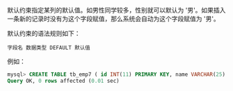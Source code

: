 默认约束指定某列的默认值。如男性同学较多，性别就可以默认为 '男'。如果插入一条新的记录时没有为这个字段赋值，那么系统会自动为这个字段赋值为 '男'。

默认约束的语法规则如下：

```
字段名 数据类型 DEFAULT 默认值
```

例如：

```sql
mysql> CREATE TABLE tb_emp7 ( id INT(11) PRIMARY KEY, name VARCHAR(25) NOT NULL, deptId INT(11) DEFAULT 1111, salary FLOAT );
Query OK, 0 rows affected (0.01 sec)
```

